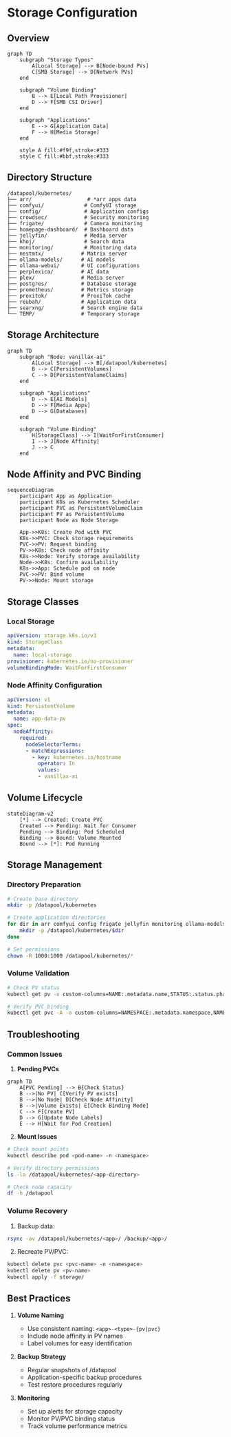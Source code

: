 # Storage Configuration

## Overview

```mermaid
graph TD
    subgraph "Storage Types"
        A[Local Storage] --> B[Node-bound PVs]
        C[SMB Storage] --> D[Network PVs]
    end

    subgraph "Volume Binding"
        B --> E[Local Path Provisioner]
        D --> F[SMB CSI Driver]
    end

    subgraph "Applications"
        E --> G[Application Data]
        F --> H[Media Storage]
    end

    style A fill:#f9f,stroke:#333
    style C fill:#bbf,stroke:#333
```

## Directory Structure

```plaintext
/datapool/kubernetes/
├── arr/                  # *arr apps data
├── comfyui/             # ComfyUI storage
├── config/              # Application configs
├── crowdsec/            # Security monitoring
├── frigate/             # Camera monitoring
├── homepage-dashboard/  # Dashboard data
├── jellyfin/            # Media server
├── khoj/                # Search data
├── monitoring/          # Monitoring data
├── nestmtx/            # Matrix server
├── ollama-models/      # AI models
├── ollama-webui/       # UI configurations
├── perplexica/         # AI data
├── plex/               # Media server
├── postgres/           # Database storage
├── prometheus/         # Metrics storage
├── proxitok/           # ProxiTok cache
├── reubah/             # Application data
├── searxng/            # Search engine data
└── TEMP/               # Temporary storage
```

## Storage Architecture

```mermaid
graph TD
    subgraph "Node: vanillax-ai"
        A[Local Storage] --> B[/datapool/kubernetes]
        B --> C[PersistentVolumes]
        C --> D[PersistentVolumeClaims]
    end

    subgraph "Applications"
        D --> E[AI Models]
        D --> F[Media Apps]
        D --> G[Databases]
    end

    subgraph "Volume Binding"
        H[StorageClass] --> I[WaitForFirstConsumer]
        I --> J[Node Affinity]
        J --> C
    end
```

## Node Affinity and PVC Binding

```mermaid
sequenceDiagram
    participant App as Application
    participant K8s as Kubernetes Scheduler
    participant PVC as PersistentVolumeClaim
    participant PV as PersistentVolume
    participant Node as Node Storage

    App->>K8s: Create Pod with PVC
    K8s->>PVC: Check storage requirements
    PVC->>PV: Request binding
    PV->>K8s: Check node affinity
    K8s->>Node: Verify storage availability
    Node->>K8s: Confirm availability
    K8s->>App: Schedule pod on node
    PVC->>PV: Bind volume
    PV->>Node: Mount storage
```

## Storage Classes

### Local Storage
```yaml
apiVersion: storage.k8s.io/v1
kind: StorageClass
metadata:
  name: local-storage
provisioner: kubernetes.io/no-provisioner
volumeBindingMode: WaitForFirstConsumer
```

### Node Affinity Configuration
```yaml
apiVersion: v1
kind: PersistentVolume
metadata:
  name: app-data-pv
spec:
  nodeAffinity:
    required:
      nodeSelectorTerms:
      - matchExpressions:
        - key: kubernetes.io/hostname
          operator: In
          values:
          - vanillax-ai
```

## Volume Lifecycle

```mermaid
stateDiagram-v2
    [*] --> Created: Create PVC
    Created --> Pending: Wait for Consumer
    Pending --> Binding: Pod Scheduled
    Binding --> Bound: Volume Mounted
    Bound --> [*]: Pod Running
```

## Storage Management

### Directory Preparation
```bash
# Create base directory
mkdir -p /datapool/kubernetes

# Create application directories
for dir in arr comfyui config frigate jellyfin monitoring ollama-models; do
    mkdir -p /datapool/kubernetes/$dir
done

# Set permissions
chown -R 1000:1000 /datapool/kubernetes/*
```

### Volume Validation
```bash
# Check PV status
kubectl get pv -o custom-columns=NAME:.metadata.name,STATUS:.status.phase,NODE:.spec.nodeAffinity.required.nodeSelectorTerms[0].matchExpressions[0].values[0]

# Verify PVC binding
kubectl get pvc -A -o custom-columns=NAMESPACE:.metadata.namespace,NAME:.metadata.name,STATUS:.status.phase,VOLUME:.spec.volumeName
```

## Troubleshooting

### Common Issues

1. **Pending PVCs**
```mermaid
graph TD
    A[PVC Pending] --> B{Check Status}
    B -->|No PV| C[Verify PV exists]
    B -->|No Node| D[Check Node Affinity]
    B -->|Volume Exists| E[Check Binding Mode]
    C --> F[Create PV]
    D --> G[Update Node Labels]
    E --> H[Wait for Pod Creation]
```

2. **Mount Issues**
```bash
# Check mount points
kubectl describe pod <pod-name> -n <namespace>

# Verify directory permissions
ls -la /datapool/kubernetes/<app-directory>

# Check node capacity
df -h /datapool
```

### Volume Recovery
1. Backup data:
```bash
rsync -av /datapool/kubernetes/<app>/ /backup/<app>/
```

2. Recreate PV/PVC:
```bash
kubectl delete pvc <pvc-name> -n <namespace>
kubectl delete pv <pv-name>
kubectl apply -f storage/
```

## Best Practices

1. **Volume Naming**
   - Use consistent naming: `<app>-<type>-{pv|pvc}`
   - Include node affinity in PV names
   - Label volumes for easy identification

2. **Backup Strategy**
   - Regular snapshots of /datapool
   - Application-specific backup procedures
   - Test restore procedures regularly

3. **Monitoring**
   - Set up alerts for storage capacity
   - Monitor PV/PVC binding status
   - Track volume performance metrics 